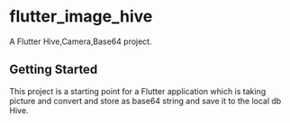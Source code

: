 # flutter_image_hive

A Flutter Hive,Camera,Base64 project.

## Getting Started

This project is a starting point for a Flutter application which is taking picture and convert and store as base64 string and save it to the local db Hive.
